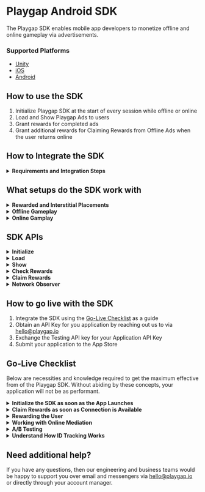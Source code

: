 # Playgap Android SDK

The Playgap SDK enables mobile app developers to monetize offline and online gameplay via advertisements.

### Supported Platforms

- [Unity](https://github.com/playgap/unity-plugin)
- [iOS](https://github.com/playgap/ios-sdk)
- [Android](https://github.com/playgap/android-sdk)

## How to use the SDK

1. Initialize Playgap SDK at the start of every session while offline or online
2. Load and Show Playgap Ads to users
3. Grant rewards for completed ads
4. Grant additional rewards for Claiming Rewards from Offline Ads when the user returns online

## How to Integrate the SDK

<details>
  <summary><b>Requirements and Integration Steps</b></summary>

## Requirements

| Platform | Minimum API Version | Minimum Gradle version|
|----------|---------------------|-----------------------|
| Android  | 21                  | 7.2                   |

## Integration
Playgap SDK is bundled together in an Android Archive (AAR) file that you can use as a dependency for an Android app module.
Unlike JAR files, AAR files can contain Android resources and a manifest file, which lets you bundle in shared resources like layouts and drawables in addition to Kotlin or Java classes and methods.

### Add public Maven distribution to Gradle
Playgap SDK is published on a public Maven distribution [Sonatype Maven Central](https://central.sonatype.com/).

You need to add the `mavenCentral()` maven artefact repository to your `settings.gradle` (if using Gradle version 7+).

```kotlin
dependencyResolutionManagement {
    repositories {
        mavenCentral()
    }
}
```

### Add AAR to Gradle
To add the AAR dependency to your project, import the latest version of the Playgap SDK AAR to your `build.gradle`.  
You're also encouraged to add the Android Advertising ID (AAID) dependency.

If you're using Kotlin DSL `kts`:
```kotlin
android {
    ...
}
dependencies {
    implementation ("io.playgap:playgap-sdk:latestVersion")
    implementation ("com.google.android.gms:play-services-ads-identifier:latestVersion")
}
```

You can get the `latestVersion` for Playgap SDK dependency on [Maven Central](https://central.sonatype.com/artifact/io.playgap/playgap-sdk).  
You can get the `latestVersion` for Android Advertising ID (AAID) dependency on [Google Maven](https://maven.google.com/web/index.html#com.google.android.gms:play-services-ads-identifier).

### Android Manifest

In order for Playgap SDK to work correctly, you need to add the following permissions to your `AndroidManifest.xml`:

```xml
<!-- For getting the Android Advertising ID (AAID) where applicable -->
<uses-permission android:name="com.google.android.gms.permission.AD_ID" />
```

#### Permissions already present in the Playgap SDK's Android Manifest

Other permissions are already added within the Playgap SDK's `AndroidManifest.xml` and you DON'T need to add them explicitly as the manifests will be merged into a common one during build time:
```xml
<!-- For creating HTTP requests -->
<uses-permission android:name="android.permission.INTERNET" />
<!-- For monitoring network state, used for offline/online flow switching -->
<uses-permission android:name="android.permission.ACCESS_NETWORK_STATE" />
<!-- For monitoring network state, used for offline/online flow switching -->
<uses-permission android:name="android.permission.CHANGE_NETWORK_STATE" />
```

</details>

## What setups do the SDK work with <a name="how-to-use"></a>

<details>
  <summary><b>Rewarded and Interstitial Placements</b></summary>
    <p></p>

Playgap Ads can be showed for all ad scenarios (Rewarded and Interstitial) within your app. This includes examples such as:
- A user pressing a button offering 20 in-game currency to watch an ad
- An ad automatically shown after failing to complete a level

**The user must receive a Reward for viewing these ads.**

You can show Playgap Ads in both Rewarded Ad surfacing points and Interstitial Ad surfacing points within the same application. This would cover both cases of User-Initiated and Application-Initiated Ads.

The APIs and Configurable features offered by the SDK allow for the game to have full discretion over the manner in which ads are displayed to the user.

</details>
<details>
  <summary><b>Offline Gameplay</b></summary>
    <p></p>

During offline gameplay, the Playgap SDK can be used to Initialize the SDK, Load, and Show ads, and Check Rewards.

The SDK must be initialized at least once while connected to the internet first to be able to be used for offline sessions.

After this, ads can be shown offline to keep the experience consistent for users, and users should receive rewards for completed offline ads. Ads that complete fully offline are considered Unclaimed. If the user reconnects to the internet while the ad is playing, then the SDK will automatically shift to the Online Flow, and grant the reward as Claimed if the Appsheet is able to be presented during this flow.

Once the user returns to online gameplay, the application should present the user with a dialog to claim the Unclaimed rewards as soon as possible.

On this dialog, upon claiming the reward, the user will be presented with Appsheets associated with the ads that were watched offline. Playgap counts the rewards as Claimed after this Appsheet is dismissed.

It is imperative that the Appsheets are shown, as this is what is counted as a monetizeable event.

We recommend that this dialog is displayed via the Claim Rewards API as soon as the connection is re-established for a user with unclaimed rewards. The Claim Rewards sheet can be launched whenever the user is connected to the internet.

**The user should be rewarded for both completing ads while offline, as well as when they claim rewards while online.**

</details>

<details>
  <summary><b>Online Gamplay</b></summary>
    <p></p>

During online gameplay, the Playgap SDK can be used to Initialize the SDK, Load, and Show ads, and Check Rewards.

In comparison to the offline flow, online ads will display the Appsheet to the user during the flow. If the user loses connection before this point, then it will fallback to the Offline flow.

Ads which are able to display the Appsheet while the user is connected will have their rewards immediately counted as Claimed. Claimed rewards do not require the Claim Reward screen to later be shown while online.

</details>

## SDK APIs <a name="sdk-apis"></a>

<details>
  <summary><b>Initialize</b></summary>

### `PlaygapAds.initialize`

The Initialize API prepares the SDK for use during a user session. To use the it effectively:
1. Call Initialize immediately once the application launches with the correct API Key:
- Use `PlaygapTestID123` for testing to always receive test ads
- Obtain your own API Key [steps to go live](#go-live) with your application
2. Await for Initialization Complete to use the other SDK APIs
3. Avoid calling Initialize multiple times (such as in the Unity Update Loop)

```kotlin
import io.playgap.sdk.PlaygapAds

class YourApplication: Application() {

    override fun onCreate() {
        super.onCreate()
        PlaygapAds.initialize(
            context = this,
            apiKey = "YOUR_API_KEY",
            listener = object : InitializationListener {
                override fun onInitializationError(error: InitError) {
                  Log.e("Initialization failed - ${error.type.description(context)}", error)
                }
    
                override fun onInitialized() {
                  Log.i("Initialization completed")
                }

            }
        )
    }
}
```

</details>

<details>
  <summary><b>Load</b></summary>

### `PlaygapAds.loadRewarded`

The LoadRewarded API prepares a fullscreen ad to be shown during the user session. To use the it effectively:
1. Call LoadRewarded before you need to show an Ad
2. Await for a successful LoadComplete to return a single-use Playgap Ad

```kotlin
var loadedAd: PlaygapAd?


PlaygapAds.loadRewarded(
    context = context,
    listener = object : LoadListener {
        override fun onLoadFailed(error: LoadError) {
            Log.e("Load failed - ${error.type.description(context)}", error)
        }
  
        override fun onLoaded(ad: PlaygapAd) {
            loadedAd = ad
            Log.i("Load successful triggered with id: ${ad.objectId}")
        }
    }
)
```

</details>

<details>
  <summary><b>Show</b></summary>

### `PlaygapAds.show`

The Show API prepares a fullscreen ad to be shown during the user session. To use the it effectively:
1. Ensure LoadRewarded returned a Playgap Ad
2. Call Show when you want to show a Fullscreen Ad
3. Reward the user for completing the Ad
- Offline: Only `onShowCompleted` will be triggered
- Online: Both `onUserClaimedReward` and `onShowCompleted` will be triggered
4. Resume normal app operation when either `onShowSkipped` or `onShowCompleted` is triggered


```kotlin
val ad = loadedAd ?: return

PlaygapAds.show(
    context = context,
    ad = ad, 
    listener = object : ShowListener {
        override fun onShowFailed(error: ShowError) {
          Log.e("Show failed - ${error.type.description(context)}", error)
        }
      
        override fun onShowSkipped() {
          Log.i("Show skipped by user")
        }
      
        override fun onShowImpression(impressionId: String) {
          Log.i("Show impression")
        }
      
        override fun onShowPlaybackEvent(event: PlaybackEvent) {
          Log.i("Show playback event - $event")
        }
      
        override fun onShowCompleted(reward: Reward) {
          Log.i("The video ad was closed")
        }
      
        override fun onUserClaimedReward(reward: Reward) {
          Log.i("User claimed reward")
        }
    }
)
```

</details>

<details>
  <summary><b>Check Rewards</b></summary>


### `PlaygapAds.checkRewards` <a name="check-rewards"></a>

The CheckRewards API is a utility function to understand the internal state of Rewards in the SDK. To use the it effectively:
1. Read the "Understand How ID Tracking Works" under [Go-Live Checklist](#go-live-checklist)
2. Test and Trigger the scenarios mentioned in this section through your application code
3. Display a UI button within your application when the user has unclaimed rewards and is connected to the internet

```kotlin
val rewards = PlaygapAds.checkRewards()
Log.i("Unclaimed rewards ${rewards.unclaimed}")
Log.i("Claimed rewards ${rewards.claimed}")

if (!rewards.unclaimed.isEmpty) {
  // Show UI button with amount of Unclaimed rewards
}
```

</details>

<details>
  <summary><b>Claim Rewards</b></summary>

### `PlaygapAds.claimRewards`<a name="claim-rewards"></a>

The ClaimRewards API is used to present a Dialog to the user which allows them to Claim their Unclaimed Rewards when they return online. To use the it effectively:
1. Read and Understand what Unclaimed Rewards are under [PlaygapAds.CheckRewards](#check-rewards)
2. Call ClaimRewards as soon as possible once a user establishes internet connection (see [PlaygapAds.NetworkObserver](#network-observer))

```kotlin
PlaygapAds.claimRewards(
    context = activity,
    listener = object : ClaimRewardsListener {
        override fun onRewardScreenShown() {
            Log.i("Claim reward screen shown")
        }
    
        override fun onRewardScreenFailed(error: ClaimRewardError) {
            Log.e("Claim reward screen failed - ${error.type.description(context)}", error)
        }
    
        override fun onRewardScreenClosed() {
            Log.i("Claim reward screen closed")
        }
    
        override fun onStoreClick() {
            Log.i("Google Play store app sheet clicked")
        }
    
        override fun onUserClaimedReward(reward: Reward) {
            Log.i("User claimed reward")
        }
    }
)
```

</details>

<details>
  <summary><b>Network Observer</b></summary>

### `PlaygapAds.networkObserver`<a name="network-observer"></a>

The Network Observer is a utility which exposes the connection state of the user and provides updates the moment that a connection change occurs. To use it effectively:
1. Attach an observer to it when the application launches
2. Call [PlaygapAds.ClaimRewards](#claim-rewards) as soon possible in the Application Flow when the Network Observer produces a `true` value (meaning the user has reconnected to the internet)

```kotlin
import io.playgap.sdk.PlaygapAds

class YourApplication: Application() {
    
    var isUserConnected: Boolean = true

    override fun onCreate() {
        super.onCreate()
        PlaygapAds.networkObserver(context = this) { isConnected ->
            isUserConnected = isConnected
            Log.i("Is connected to network ${isConnected}")
        }
    }
}
```

</details>

## How to go live with the SDK <a name="go-live"></a>

1. Integrate the SDK using the [Go-Live Checklist](#go-live-checklist) as a guide
2. Obtain an API Key for you application by reaching out us to via hello@playgap.io
3. Exchange the Testing API key for your Application API Key
4. Submit your application to the App Store

## Go-Live Checklist <a name="go-live-checklist"></a>

Below are necessities and knowledge required to get the maximum effective from of the Playgap SDK. Without abiding by these concepts, your application will not be as performant.

<details>
  <summary><b>Initialize the SDK as soon as the App Launches</b></summary>
    <p></p>

When your application launches, initialize the Playgap SDK immediately.

It is a common user behavior to disconnect from the internet during the first few seconds of gameplay. It's vital to use this window of opportunity to ensure that the Playgap SDK can use this opportunity to prepare and update ads to present to the user while offline.

</details>

<details>
  <summary><b>Claim Rewards as soon as Connection is Available</b></summary>
    <p></p>

The Network API gives access to the moment a user reconnects to the internet. This should be done through a combination of:
- Automatically displaying the Claim rewards screen once the user reconnections
- And; Displaying a UI button within the application showing the amount of unclaimed rewards

Displaying users with the opportunity to install the ad while online is required to generate revenue. Therefore, it is important that the Claim Rewards Dialog is displayed to users when they have claimed rewards while offline, and while the connection to a network is established.

The amount of unclaimed rewards can be accessed via the Check Rewards API after the SDK has been initialized successfully.

</details>

<details>
  <summary><b>Rewarding the User</b></summary>
    <p></p>

Ensure that the user receives rewards both for completing offline views as well as reclaiming rewards online.

Decent rewards must be given to the user, otherwise they will not be incentivized to complete ads or claim rewards when available.

It's also quite important to give users an indication of what they've been rewarded with. This is most commonly done through simple animations after the Claim Rewards screen closes.

</details>

<details>
  <summary><b>Working with Online Mediation</b></summary>
    <p></p>

If your application is integrated with any Online Mediation SDK, such as MAX, LevelPlay, or AdMob, then you should implement the following:
1. When the user is online, call Playgap to Show Ads only when Mediation fails to Load a suitable ad
2. When the user is offline, only call Playgap to Show Ads, even if an ad was loaded from Online Mediation before the user goes offline.
- Online Mediation SDKs assume that the user is connected to the internet when watching an ad, which will cause breaking flows within your application

</details>

<details>
  <summary><b>A/B Testing</b></summary>
    <p></p>

Where possible, it's important to A/B test your application's integration with Playgap where possible for two reasons:
- If there are any errors in the integration, then the integration can be resolved prior full rollout
- When the integration is valid, it will be possible to see the overall growth of revenue of all user segments

The expectation is that there will be overall revenue growth of your Online user segment, as well as direct revenue growth from the Offline user segment.

</details>

<details>
  <summary><b>Understand How ID Tracking Works</b></summary>
    <p></p>

The Playgap SDK outputs certain identifiers on:

- The Loaded Playgap Ad => Object ID
- The Impression once the ad is shown => Impression ID
- The Reward collected offline when the ad completes => Reward ID
    - If the user was offline, the Playgap SDK considers this an "Unclaimed" Reward
    - If the user was online, the Playgap SDK considers this an "Claimed" Reward
- The Claimed Reward once the user returns online => Reward ID
    - At this stage, the Playgap SDK considers this a "Claimed" Reward

All of these IDs will be identical at the different stages of the ad lifecycle, and are exposed via the SDK APIs. These can be used for any purpose, such as **event tracking, fraud prevention, or unique rewarding solutions.**

The PlaygapAds.CheckRewards API can used to check both claimed and unclaimed rewards:

- Claimed rewards are all of the Reward IDs the user has received since the most recent update of the Playgap SDK
- Unclaimed rewards are all of the rewards from advertisements which have not yet been claimed from the Claim Rewards Dialog

</details>

## Need additional help?

If you have any questions, then our engineering and business teams would be happy to support you over email and messengers via hello@playgap.io or directly through your account manager.
